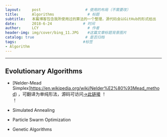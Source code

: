 ```yaml
---
layout:     post                    # 使用的布局（不需要改）
title:      Algorithms               # 标题 
subtitle:   本篇博客包含我所使用过的算法的一个整理，源代码会以GitHub的形式给出                        #副标题
date:       2018-6-24              # 时间
author:     LCY                      # 作者
header-img: img/cover/bing_11.JPG    #这篇文章标题背景图片
catalog: true                       # 是否归档
tags:                              #标签
- Algorithm
---
```


---
## Evolutionary Algorithms

*  [Nelder-Mead Simplex]https://en.wikipedia.org/wiki/Nelder%E2%80%93Mead_method) ，可翻译为单纯形法，源码可访问[->此链接](https://github.com/liaochengyu/Nelder-Mead-Simplex)
！[](https://upload.wikimedia.org/wikipedia/commons/thumb/e/e4/Nelder-Mead_Rosenbrock.gif/320px-Nelder-Mead_Rosenbrock.gif)	
！[](https://upload.wikimedia.org/wikipedia/commons/thumb/d/de/Nelder-Mead_Himmelblau.gif/320px-Nelder-Mead_Himmelblau.gif)	


* Simulated Annealing
* Particle Swarm Optimization
* Genetic Algorithms

